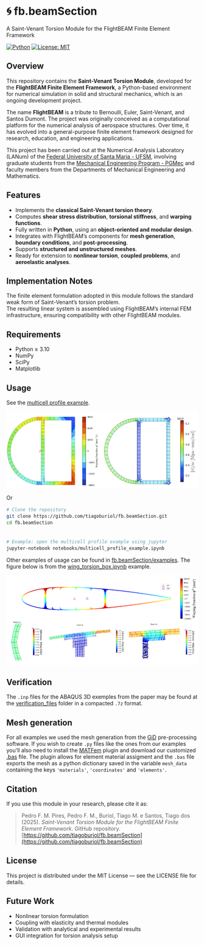 # 🌀 fb.beamSection

A Saint-Venant Torsion Module for the FlightBEAM Finite Element Framework

[![Python](https://img.shields.io/badge/Python-3.10%2B-blue)](https://www.python.org/)
[![License: MIT](https://img.shields.io/badge/License-MIT-green)](LICENSE)

## Overview

This repository contains the **Saint-Venant Torsion Module**, developed for the **FlightBEAM Finite Element Framework**, a Python-based environment for numerical simulation in solid and structural mechanics, which is an ongoing development project.

The name **FlightBEAM** is a tribute to Bernoulli, Euler, Saint-Venant, and Santos Dumont. The project was originally conceived as a computational platform for the numerical analysis of aerospace structures. Over time, it has evolved into a general-purpose finite element framework designed for research, education, and engineering applications.

This project has been carried out at the Numerical Analysis Laboratory (LANum) of the [Federal University of Santa Maria - UFSM](https://www.ufsm.br/), involving graduate students from the [Mechanical Engineering Program - PGMec](https://www.ufsm.br/cursos/pos-graduacao/santa-maria/pgmec) and faculty members from the Departments of Mechanical Engineering and Mathematics.

## Features

- Implements the **classical Saint-Venant torsion theory**.  
- Computes **shear stress distribution**, **torsional stiffness**, and **warping functions**.  
- Fully written in **Python**, using an **object-oriented and modular design**.  
- Integrates with FlightBEAM’s components for **mesh generation**, **boundary conditions**, and **post-processing**.  
- Supports **structured and unstructured meshes**.  
- Ready for extension to **nonlinear torsion**, **coupled problems**, and **aeroelastic analyses**.

## Implementation Notes

The finite element formulation adopted in this module follows the standard weak form of Saint-Venant’s torsion problem.  
The resulting linear system is assembled using FlightBEAM’s internal FEM infrastructure, ensuring compatibility with other FlightBEAM modules.

## Requirements

- Python ≥ 3.10  
- NumPy  
- SciPy  
- Matplotlib  

## Usage

See the [multicell profile example](https://github.com/tiagoburiol/fb.beamSection/blob/main/notebooks/multicell_profile_example.ipynb).

![Distribution of the warping function and Shear stress distribution](https://raw.githubusercontent.com/tiagoburiol/fb.beamSection/refs/heads/main/images/fig1_readme.png)

Or

```bash
# Clone the repository
git clone https://github.com/tiagoburiol/fb.beamSection.git
cd fb.beamSection


# Example: open the multicell profile example using jupyter
jupyter-notebook notebooks/multicell_profile_example.ipynb
```

Other examples of usage can be found in [fb.beamSection/examples](https://github.com/tiagoburiol/fb.beamSection/tree/main/examples). The figure below is from the [wing_torsion_box.ipynb](https://github.com/tiagoburiol/fb.beamSection/blob/main/examples/5_wing_torsion_box/wing_torsion_box.ipynb) example.

![Warping function](https://github.com/tiagoburiol/fb.beamSection/blob/main/images/fig2_readme.png?raw=true)

## Verification

The `.inp` files for the ABAQUS 3D exemples from the paper may be found at the [verification_files](https://github.com/tiagoburiol/fb.beamSection/blob/main/verification_files) folder in a compacted `.7z` format.

## Mesh generation

For all examples we used the mesh generation from the [GiD](https://www.gidsimulation.com/) pre-processing software. If you wish to create `.py` files like the ones from our examples you'll also need to install the [MATFem](https://www.gidsimulation.com/downloads/educational-finite-element-codes-matfem/) plugin and download our customized [.bas](https://github.com/tiagoburiol/fb.beamSection/blob/main/mesh_files) file. The plugin allows for element material assigment and the `.bas` file exports the mesh as a python dictionary saved in the variable `mesh_data` containing the keys `'materials'`, `'coordinates'` and `'elements'`. 

## Citation

If you use this module in your research, please cite it as:

> Pedro F. M. Pires, Pedro F. M., Buriol, Tiago M. e Santos, Tiago dos (2025). *Saint-Venant Torsion Module for the FlightBEAM Finite Element Framework*. GitHub repository.  
> [https://github.com/tiagoburiol/fb.beamSection](https://github.com/tiagoburiol/fb.beamSection)

## License

This project is distributed under the MIT License — see the LICENSE
 file for details.

## Future Work

- Nonlinear torsion formulation
- Coupling with elasticity and thermal modules
- Validation with analytical and experimental results
- GUI integration for torsion analysis setup
